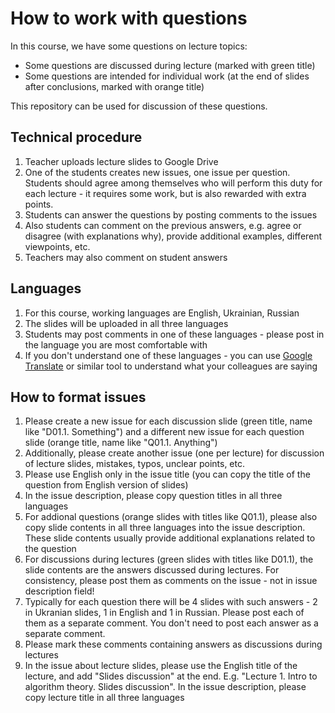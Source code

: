 # How to work with questions
In this course, we have some questions on lecture topics:
* Some questions are discussed during lecture (marked with green title)
* Some questions are intended for individual work (at the end of slides after conclusions, marked with orange title)

This repository can be used for discussion of these questions.

## Technical procedure

1. Teacher uploads lecture slides to Google Drive
1. One of the students creates new issues, one issue per question. Students should agree among themselves who will perform this duty for each lecture - it requires some work, but is also rewarded with extra points.
1. Students can answer the questions by posting comments to the issues
1. Also students can comment on the previous answers, e.g. agree or disagree (with explanations why), provide additional examples, different viewpoints, etc.
1. Teachers may also comment on student answers

## Languages

1. For this course, working languages are English, Ukrainian, Russian
1. The slides will be uploaded in all three languages
1. Students may post comments in one of these languages - please post in the language you are most comfortable with
1. If you don't understand one of these languages - you can use [Google Translate](https://translate.google.com/) or similar tool to understand what your colleagues are saying

## How to format issues

1. Please create a new issue for each discussion slide (green title, name like "D01.1. Something") and a different new issue for each question slide (orange title, name like "Q01.1. Anything")
1. Additionally, please create another issue (one per lecture) for discussion of lecture slides, mistakes, typos, unclear points, etc.
1. Please use English only in the issue title (you can copy the title of the question from English version of slides)
1. In the issue description, please copy question titles in all three languages
1. For addional questions (orange slides with titles like Q01.1), please also copy slide contents in all three languages into the issue description. These slide contents usually provide additional explanations related to the question
1. For discussions during lectures (green slides with titles like D01.1), the slide contents are the answers discussed during lectures. For consistency, please post them as comments on the issue - not in issue description field! 
1. Typically for each question there will be 4 slides with such answers - 2 in Ukranian slides, 1 in English and 1 in Russian. Please post each of them as a separate comment. You don't need to post each answer as a separate comment.
1. Please mark these comments containing answers as discussions during lectures
1. In the issue about lecture slides, please use the English title of the lecture, and add "Slides discussion" at the end. E.g. "Lecture 1. Intro to algorithm theory. Slides discussion". In the issue description, please copy lecture title in all three languages
